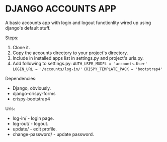 # DJANGO ACCOUNTS APP
A basic accounts app with login and logout functionlity wired up using django's default stuff.

Steps:
1. Clone it.
2. Copy the accounts directory to your project's directory.
3. Include in installed apps list in settings.py and project's urls.py.
4. Add following to settings.py:  `AUTH_USER_MODEL = 'accounts.User'`  `LOGIN_URL = '/accounts/log-in/'`  `CRISPY_TEMPLATE_PACK = 'bootstrap4'`

Dependencies:
- Django, obviously.
- django-crispy-forms
- crispy-bootstrap4

Urls:
- log-in/ - login page.
- log-out/ - logout.
- update/ - edit profile.
- change-password/ - update password.
